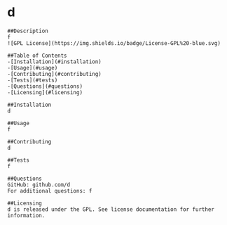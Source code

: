 # d
    ##Description
    f
    ![GPL License](https://img.shields.io/badge/License-GPL%20-blue.svg)

    ##Table of Contents
    -[Installation](#installation)
    -[Usage](#usage)
    -[Contributing](#contributing)
    -[Tests](#tests)
    -[Questions](#questions)
    -[Licensing](#licensing)

    ##Installation
    d

    ##Usage
    f

    ##Contributing
    d

    ##Tests
    f

    ##Questions
    GitHub: github.com/d
    For additional questions: f

    ##Licensing
    d is released under the GPL. See license documentation for further information.
    